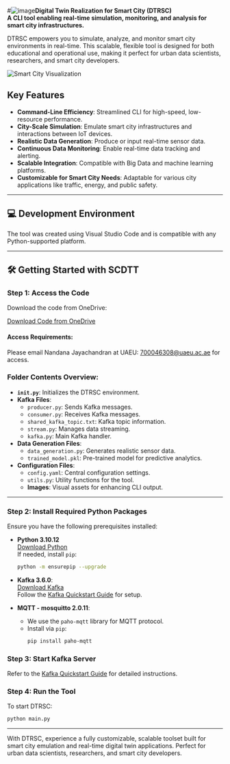 #![image](https://github.com/user-attachments/assets/5212e9bf-a94d-4348-815c-f73a0cbf734d)**Digital Twin Realization for Smart City (DTRSC)**  
**A CLI tool enabling real-time simulation, monitoring, and analysis for smart city infrastructures.**

DTRSC empowers you to simulate, analyze, and monitor smart city environments in real-time. This scalable, flexible tool is designed for both educational and operational use, making it perfect for urban data scientists, researchers, and smart city developers.

![Smart City Visualization]()

## Key Features

- **Command-Line Efficiency**: Streamlined CLI for high-speed, low-resource performance.
- **City-Scale Simulation**: Emulate smart city infrastructures and interactions between IoT devices.
- **Realistic Data Generation**: Produce or input real-time sensor data.
- **Continuous Data Monitoring**: Enable real-time data tracking and alerting.
- **Scalable Integration**: Compatible with Big Data and machine learning platforms.
- **Customizable for Smart City Needs**: Adaptable for various city applications like traffic, energy, and public safety.

---

## 💻 Development Environment

The tool was created using Visual Studio Code and is compatible with any Python-supported platform.

---

## 🛠️ Getting Started with SCDTT

### Step 1: Access the Code

Download the code from OneDrive:

[Download Code from OneDrive](https://alumniuaeuac-my.sharepoint.com/:f:/r/personal/nandanaj_uaeu_ac_ae/Documents/IoT-Edu-ML-Stream?csf=1&web=1&e=ZowPbV)

#### Access Requirements:  
Please email Nandana Jayachandran at UAEU: [700046308@uaeu.ac.ae](mailto:700046308@uaeu.ac.ae) for access.

### Folder Contents Overview:

- **`init.py`**: Initializes the DTRSC environment.
- **Kafka Files**:
  - `producer.py`: Sends Kafka messages.
  - `consumer.py`: Receives Kafka messages.
  - `shared_kafka_topic.txt`: Kafka topic information.
  - `stream.py`: Manages data streaming.
  - `kafka.py`: Main Kafka handler.
- **Data Generation Files**:
  - `data_generation.py`: Generates realistic sensor data.
  - `trained_model.pkl`: Pre-trained model for predictive analytics.
- **Configuration Files**:
  - `config.yaml`: Central configuration settings.
  - `utils.py`: Utility functions for the tool.
  - **Images**: Visual assets for enhancing CLI output.

---

### Step 2: Install Required Python Packages

Ensure you have the following prerequisites installed:

- **Python 3.10.12**  
  [Download Python](https://www.python.org/downloads/)  
  If needed, install `pip`:
  ```bash
  python -m ensurepip --upgrade

- **Kafka 3.6.0**:  
  [Download Kafka](https://kafka.apache.org/downloads)  
  Follow the [Kafka Quickstart Guide](https://kafka.apache.org/quickstart) for setup.

- **MQTT - mosquitto 2.0.11**:  
  - We use the `paho-mqtt` library for MQTT protocol.
  - Install via `pip`:
    ```bash
    pip install paho-mqtt
    ```

### Step 3: Start Kafka Server

Refer to the [Kafka Quickstart Guide](https://kafka.apache.org/quickstart) for detailed instructions.

### Step 4: Run the Tool

To start DTRSC:
```bash
python main.py
```

---

With DTRSC, experience a fully customizable, scalable toolset built for smart city emulation and real-time digital twin applications. Perfect for urban data scientists, researchers, and smart city developers.
